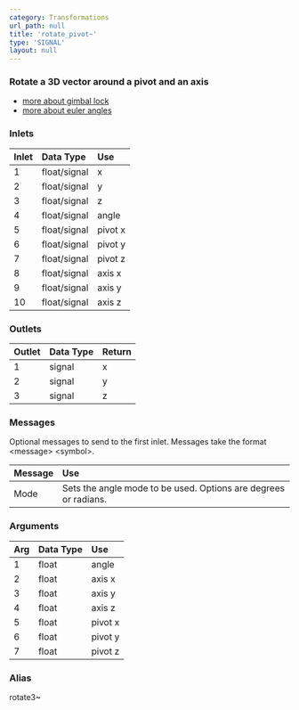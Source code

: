 ```yaml
---
category: Transformations
url_path: null
title: 'rotate_pivot~'
type: 'SIGNAL'
layout: null
---
```


### Rotate a 3D vector around a pivot and an axis

- [more about gimbal lock](https://en.wikipedia.org/wiki/Gimbal_lock)
- [more about euler angles](https://en.wikipedia.org/wiki/Euler_angles)

### Inlets

| Inlet | Data Type    | Use     |
|:------|:-------------|:--------|
| 1     | float/signal | x       |
| 2     | float/signal | y       |
| 3     | float/signal | z       |
| 4     | float/signal | angle   |
| 5     | float/signal | pivot x |
| 6     | float/signal | pivot y |
| 7     | float/signal | pivot z |
| 8     | float/signal | axis x  |
| 9     | float/signal | axis y  |
| 10    | float/signal | axis z  |

### Outlets

| Outlet | Data Type | Return |
|:-------|:----------|:-------|
| 1      | signal    | x      |
| 2      | signal    | y      |
| 3      | signal    | z      |

### Messages

Optional messages to send to the first inlet. Messages take the format \<message\> \<symbol\>.

| Message | Use |
|:--------|:----|
| Mode    | Sets the angle mode to be used. Options are degrees or radians. |

### Arguments

| Arg | Data Type | Use     |
|:----|:----------|:--------|
| 1   | float     | angle   |
| 2   | float     | axis x  |
| 3   | float     | axis y  |
| 4   | float     | axis z  |
| 5   | float     | pivot x |
| 6   | float     | pivot y |
| 7   | float     | pivot z |

### Alias

rotate3~
